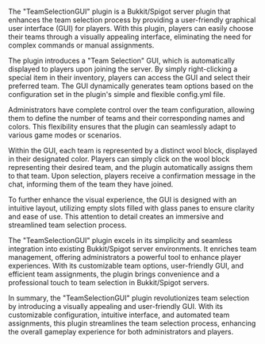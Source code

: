 The "TeamSelectionGUI" plugin is a Bukkit/Spigot server plugin that enhances the team selection process by providing a user-friendly graphical user interface (GUI) for players. With this plugin, players can easily choose their teams through a visually appealing interface, eliminating the need for complex commands or manual assignments.

The plugin introduces a "Team Selection" GUI, which is automatically displayed to players upon joining the server. By simply right-clicking a special item in their inventory, players can access the GUI and select their preferred team. The GUI dynamically generates team options based on the configuration set in the plugin's simple and flexible config.yml file.

Administrators have complete control over the team configuration, allowing them to define the number of teams and their corresponding names and colors. This flexibility ensures that the plugin can seamlessly adapt to various game modes or scenarios.

Within the GUI, each team is represented by a distinct wool block, displayed in their designated color. Players can simply click on the wool block representing their desired team, and the plugin automatically assigns them to that team. Upon selection, players receive a confirmation message in the chat, informing them of the team they have joined.

To further enhance the visual experience, the GUI is designed with an intuitive layout, utilizing empty slots filled with glass panes to ensure clarity and ease of use. This attention to detail creates an immersive and streamlined team selection process.

The "TeamSelectionGUI" plugin excels in its simplicity and seamless integration into existing Bukkit/Spigot server environments. It enriches team management, offering administrators a powerful tool to enhance player experiences. With its customizable team options, user-friendly GUI, and efficient team assignments, the plugin brings convenience and a professional touch to team selection in Bukkit/Spigot servers.

In summary, the "TeamSelectionGUI" plugin revolutionizes team selection by introducing a visually appealing and user-friendly GUI. With its customizable configuration, intuitive interface, and automated team assignments, this plugin streamlines the team selection process, enhancing the overall gameplay experience for both administrators and players.